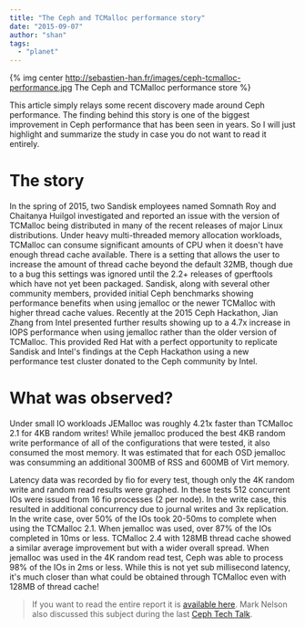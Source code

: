 ```yaml
---
title: "The Ceph and TCMalloc performance story"
date: "2015-09-07"
author: "shan"
tags: 
  - "planet"
---
```


{% img center http://sebastien-han.fr/images/ceph-tcmalloc-performance.jpg The Ceph and TCMalloc performance store %}

This article simply relays some recent discovery made around Ceph performance. The finding behind this story is one of the biggest improvement in Ceph performance that has been seen in years. So I will just highlight and summarize the study in case you do not want to read it entirely.

  

# The story

In the spring of 2015, two Sandisk employees named Somnath Roy and Chaitanya Huilgol investigated and reported an issue with the version of TCMalloc being distributed in many of the recent releases of major Linux distributions. Under heavy multi-threaded memory allocation workloads, TCMalloc can consume significant amounts of CPU when it doesn't have enough thread cache available. There is a setting that allows the user to increase the amount of thread cache beyond the default 32MB, though due to a bug this settings was ignored until the 2.2+ releases of gperftools which have not yet been packaged. Sandisk, along with several other community members, provided initial Ceph benchmarks showing performance benefits when using jemalloc or the newer TCMalloc with higher thread cache values. Recently at the 2015 Ceph Hackathon, Jian Zhang from Intel presented further results showing up to a 4.7x increase in IOPS performance when using jemalloc rather than the older version of TCMalloc. This provided Red Hat with a perfect opportunity to replicate Sandisk and Intel's findings at the Ceph Hackathon using a new performance test cluster donated to the Ceph community by Intel.

  

# What was observed?

Under small IO workloads JEMalloc was roughly 4.21x faster than TCMalloc 2.1 for 4KB random writes! While jemalloc produced the best 4KB random write performance of all of the configurations that were tested, it also consumed the most memory. It was estimated that for each OSD jemalloc was consumming an additional 300MB of RSS and 600MB of Virt memory.

Latency data was recorded by fio for every test, though only the 4K random write and random read results were graphed. In these tests 512 concurrent IOs were issued from 16 fio processes (2 per node). In the write case, this resulted in additional concurrency due to journal writes and 3x replication. In the write case, over 50% of the IOs took 20-50ms to complete when using the TCMalloc 2.1. When jemalloc was used, over 87% of the IOs completed in 10ms or less. TCMalloc 2.4 with 128MB thread cache showed a similar average improvement but with a wider overall spread. When jemalloc was used in the 4K random read test, Ceph was able to process 98% of the IOs in 2ms or less. While this is not yet sub millisecond latency, it's much closer than what could be obtained through TCMalloc even with 128MB of thread cache!

  

> If you want to read the entire report it is [available here](http://nhm.ceph.com/hackathon/Ceph_Hackathon_Memory_Allocator_Testing.pdf). Mark Nelson also discussed this subject during the last [Ceph Tech Talk](https://www.youtube.com/watch?v=oxixZPSTzDQ&feature=youtu.be).
